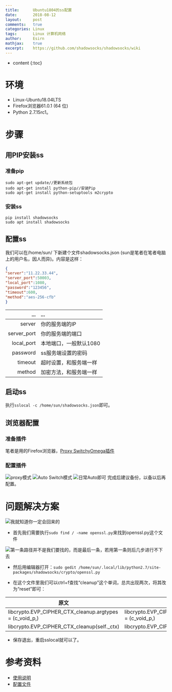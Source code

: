 ```yaml
---
title:		Ubuntu1804的ss配置
date:		2018-08-12
layout:		post
comments:	true
categories: Linux
tags:		Linux 计算机网络
author:		Esirn
mathjax:	true
excerpt: 	https://github.com/shadowsocks/shadowsocks/wiki
---
```

* content
{:toc}

# 环境
- Linux-Ubuntu18.04LTS
- Firefox浏览器61.0.1 (64 位)
- Python 2.7.15rc1。

# 步骤
## 用PIP安装ss
### 准备pip
~~~shell
sudo apt-get update//更新系统包
sudo apt-get install python-pip//安装Pip
sudo apt-get install python-setuptools m2crypto
~~~

### 安装ss
~~~shell
pip install shadowsocks
sudo apt install shadowsocks
~~~

## 配置ss
我们可以在/home/sun/ 下新建个文件shadowsocks.json  (sun是笔者在笔者电脑上的用户名，因人而异)。内容是这样：

~~~json
{
"server":"11.22.33.44",
"server_port":50003,
"local_port":1080,
"password":"123456",
"timeout":600,
"method":"aes-256-cfb"
}
~~~

...|...
-:|:-
server|你的服务端的IP
server_port|你的服务端的端口
local_port|本地端口，一般默认1080
password|ss服务端设置的密码
timeout|超时设置，和服务端一样
method|加密方法，和服务端一样  

## 启动ss
执行`sslocal -c /home/sun/shadowsocks.json`即可。

## 浏览器配置
### 准备插件
笔者是用的Firefox浏览器，[Proxy SwitchyOmega插件](https://addons.mozilla.org/zh-CN/firefox/addon/switchyomega/?src=search)

### 配置插件
![proxy模式](https://upload-images.jianshu.io/upload_images/11779480-84adde2638d986be.png?imageMogr2/auto-orient/strip%7CimageView2/2/w/1240)
![Auto Switch模式](https://upload-images.jianshu.io/upload_images/11779480-5fc7d619c8dfc7d1.png?imageMogr2/auto-orient/strip%7CimageView2/2/w/1240)
![日常Auto即可](https://upload-images.jianshu.io/upload_images/11779480-18330b76d5588b82.png?imageMogr2/auto-orient/strip%7CimageView2/2/w/1240)
完成后建议备份，以备以后再配置。

# 问题解决方案
![我就知道你一定会回来的](https://upload-images.jianshu.io/upload_images/11779480-ba4bac1ae3da38c0.png?imageMogr2/auto-orient/strip%7CimageView2/2/w/1240)

- 首先我们需要执行`sudo find / -name openssl.py`来找到openssl.py这个文件

![第一条路径并不是我们要找的，而是最后一条，若用第一条则后几步进行不下去](https://upload-images.jianshu.io/upload_images/11779480-b07a3c8cc3872f6e.png?imageMogr2/auto-orient/strip%7CimageView2/2/w/1240)

- 然后用编辑器打开：`sudo gedit /home/sun/.local/lib/python2.7/site-packages/shadowsocks/crypto/openssl.py`

- 在这个文件里我们可以ctrl+f查找“cleanup”这个单词，总共出现两次，将其改为“reset”即可：

原文|修改后
-|-
libcrypto.EVP_CIPHER_CTX_cleanup.argtypes = (c_void_p,)|libcrypto.EVP_CIPHER_CTX_reset.argtypes = (c_void_p,)
libcrypto.EVP_CIPHER_CTX_cleanup(self._ctx)|libcrypto.EVP_CIPHER_CTX_reset(self._ctx)

- 保存退出，重启sslocal就可以了。

# 参考资料
- [使用说明](https://github.com/shadowsocks/shadowsocks/wiki/Shadowsocks-%E4%BD%BF%E7%94%A8%E8%AF%B4%E6%98%8E)
- [配置文件](https://github.com/shadowsocks/shadowsocks/wiki/Configuration-via-Config-File)
